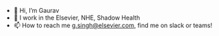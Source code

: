 - 👋 Hi, I’m Gaurav
- 👀 I work in the Elsevier, NHE, Shadow Health 
- 📫 How to reach me g.singh@elsevier.com, find me on slack or teams!

<!---
gauravsingh-shadowhealth/gauravsingh-shadowhealth is a ✨ special ✨ repository because its `README.md` (this file) appears on your GitHub profile.
You can click the Preview link to take a look at your changes.
--->
